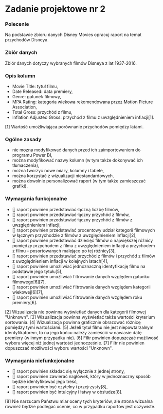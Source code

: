 # Zadanie projektowe nr 2

### Polecenie

Na podstawie zbioru danych Disney Movies opracuj raport na temat przychodów Disneya.

### Zbiór danych

Zbiór danych dotyczy wybranych filmów Disneya z lat 1937-2016.

### Opis kolumn

- Movie Title: tytuł filmu,
- Date Released: data premiery,
- Genre: gatunek filmowy,
- MPA Rating: kategoria wiekowa rekomendowana przez Motion Picture Association,
- Total Gross: przychód z filmu,
- Inflation Adjusted Gross: przychód z filmu z uwzględnieniem inflacji[1].

[1] Wartość umożliwiająca porównanie przychodów pomiędzy latami.

### Ogólne zasady

- nie można modyfikować danych przed ich zaimportowaniem do programu Power BI,
- można modyfikować nazwy kolumn (w tym także dokonywać ich tłumaczenia),
- można tworzyć nowe miary, kolumny i tabele,
- można korzystać z wizualizacji niestandardowych,
- można dowolnie personalizować raport (w tym także zamieszczać grafiki).

### Wymagania funkcjonalne

- [] raport powinien przedstawiać łączną liczbę filmów,
- [] raport powinien przedstawiać łączny przychód z filmów,
- [] raport powinien przedstawiać łączny przychód z filmów z uwzględnieniem inflacji,
- [] raport powinien przedstawiać procentowy udział kategorii filmowych w łącznym przychodzie z filmów z uwzględnieniem inflacji[2],
- [] raport powinien przedstawiać dziesięć filmów o największej różnicy pomiędzy przychodem z filmu z uwzględnieniem inflacji a przychodem z    filmu - posortowanych malejąco po tej różnicy[3],
- [] raport powinien przedstawiać przychód z filmów i przychód z filmów z uwzględnieniem inflacji w kolejnych latach[4],
- [] raport powinien umożliwiać jednoznaczną identyfikację filmu na podstawie jego tytułu[5],
- [] raport powinien umożliwiać filtrowanie danych względem gatunku filmowego[6][7],
- [] raport powinien umożliwiać filtrowanie danych względem kategorii wiekowej[6][7],
- [] raport powinien umożliwiać filtrowanie danych względem roku premiery[6].

[2] Wizualizacja nie powinna wyświetlać danych dla kategorii filmowej "Unknown".
[3] Wizualizacja powinna wyświetlać także wartości kryterium sortowania.
[4] Wizualizacja powinna graficznie obrazować różnicę pomiędzy tymi wartościami.
[5] Jeżeli tytuł filmu nie jest niepowtarzalnym identyfikatorem, to na jego końcu należy zamieścić w nawiasie datę premiery (w innym przypadku nie).
[6] Filtr powinien dopuszczać możliwość wyboru więcej niż jednej wartości jednocześnie.
[7] Filtr nie powinien dopuszczać możliwości wyboru wartości "Unknown".

### Wymagania niefunkcjonalne

- [] raport powinien składać się wyłącznie z jednej strony,
- [] raport powinien zawierać nagłówek, który w jednoznaczny sposób będzie identyfikować jego treść,
- [] raport powinien być czytelny i przejrzysty[8],
- [] raport powinien być intuicyjny i łatwy w obsłudze[8].

[8] Nie narzucam Państwu miar oceny tych kryteriów, ale strona wizualna również będzie podlegać ocenie, co w przypadku raportów jest oczywiste.